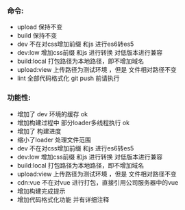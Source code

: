 ### 命令:
* upload 保持不变  
* build 保持不变
* dev 不在对css增加前缀 和js 进行es6转es5
* dev:low 增加css前缀 和js 进行转换 对低版本进行兼容
* build:local 打包路径为本地路径，即不增加域名
* upload:view 上传路径为测试环境 ，但是 文件相对路径不变
* lint 全部代码格式化 git push 前请执行

### 功能性:
* 增加了 dev 环境的缓存  ok
* 增加构建过程中 部分loader多线程执行 ok
* 增加了 构建进度
* 缩小了loader 处理文件范围
* dev 不在对css增加前缀 和js 进行es6转es5
* dev:low 增加css前缀 和js 进行转换 对低版本进行兼容
* build:local 打包路径为本地路径，即不增加域名
* upload:view 上传路径为测试环境 ，但是 文件相对路径不变
* cdn:vue 不在对vue 进行打包，直接引用公司服务器中的vue
* 增加构建完成提示
* 增加代码格式化功能 并有详细注释


